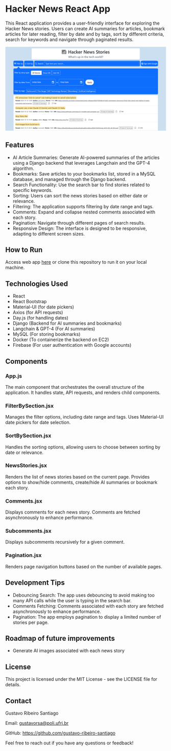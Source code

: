 # Hacker News React App
This React application provides a user-friendly interface for exploring the Hacker News stories. Users can create AI summaries for articles, bookmark articles for later reading, filter by date and by tags, sort by different criteria, search for keywords and navigate through paginated results.

![Project Screenshot](hacker%20news%20stories%20printshot.png)

## Features
- AI Article Summaries: Generate AI-powered summaries of the articles using a Django backend that leverages Langchain and the GPT-4 algorithm.
- Bookmarks: Save articles to your bookmarks list, stored in a MySQL database, and managed through the Django backend.
- Search Functionality: Use the search bar to find stories related to specific keywords.
- Sorting: Users can sort the news stories based on either date or relevance.
- Filtering: The application supports filtering by date range and tags.
- Comments: Expand and collapse nested comments associated with each story.
- Pagination: Navigate through different pages of search results.
- Responsive Design: The interface is designed to be responsive, adapting to different screen sizes.

## How to Run

Access web app [here](https://gustavo-ribeiro-santiago.github.io/hacker-news-stories/) or clone this repository to run it on your local machine.

## Technologies Used
- React
- React Bootstrap
- Material-UI (for date pickers)
- Axios (for API requests)
- Day.js (for handling dates)
- Django (Backend for AI summaries and bookmarks)
- Langchain & GPT-4 (For AI summaries)
- MySQL (For storing bookmarks)
- Docker (To containerize the backend on EC2)
- Firebase (For user authentication with Google accounts)

## Components
### App.js

The main component that orchestrates the overall structure of the application. It handles state, API requests, and renders child components.

### FilterBySection.jsx

Manages the filter options, including date range and tags. Uses Material-UI date pickers for date selection.

### SortBySection.jsx

Handles the sorting options, allowing users to choose between sorting by date or relevance.

### NewsStories.jsx

Renders the list of news stories based on the current page. Provides options to show/hide comments, create/hide AI summaries or bookmark each story.

### Comments.jsx

Displays comments for each news story. Comments are fetched asynchronously to enhance performance.

### Subcomments.jsx

Displays subcomments recursively for a given comment.

### Pagination.jsx

Renders page navigation buttons based on the number of available pages.

## Development Tips
- Debouncing Search: The app uses debouncing to avoid making too many API calls while the user is typing in the search bar.
- Comments Fetching: Comments associated with each story are fetched asynchronously to enhance performance.
- Pagination: The app employs pagination to display a limited number of stories per page.

## Roadmap of future improvements

- Generate AI images associated with each news story

## License

This project is licensed under the MIT License - see the LICENSE file for details.

## Contact
Gustavo Ribeiro Santiago

Email: gustavorsa@poli.ufrj.br

GitHub: https://github.com/gustavo-ribeiro-santiago

Feel free to reach out if you have any questions or feedback!

